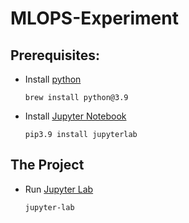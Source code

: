 # MLOPS-Experiment
## Prerequisites:
 - Install [python](https://www.python.org/) 
    ```
    brew install python@3.9
    ```
 - Install [Jupyter Notebook](https://jupyter.org/install#jupyterlab)
    ```
    pip3.9 install jupyterlab 
    ```
## The Project
 - Run [Jupyter Lab](https://jupyterlab.readthedocs.io/en/stable/)
    ```
    jupyter-lab
    ```